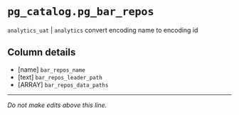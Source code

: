 # `pg_catalog.pg_bar_repos`
`analytics_uat` | `analytics`
convert encoding name to encoding id

## Column details
* [name]      `bar_repos_name`
* [text]      `bar_repos_leader_path`
* [ARRAY]     `bar_repos_data_paths`

-------------------------------------------------------------------------------
*Do not make edits above this line.*
